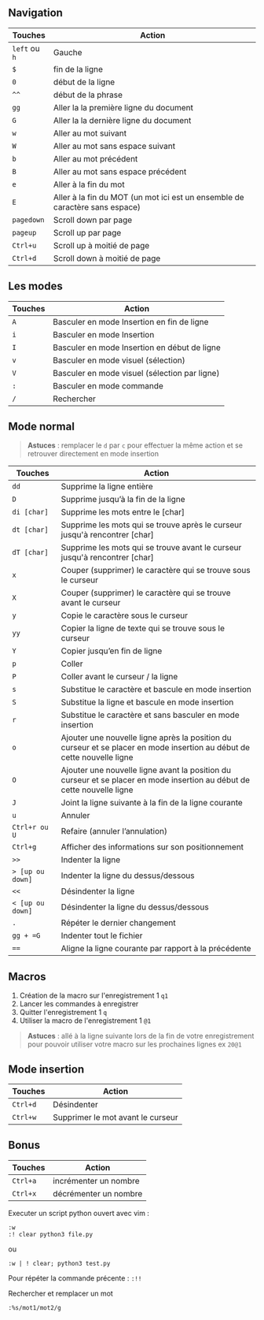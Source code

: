 ## Navigation

| Touches  | Action  |
|----------|---------|
|`left` ou `h`| Gauche|
|`$` | fin de la ligne|
|`0`|  début de la ligne|
|`^^`| début de la phrase |
|`gg`|	Aller la la première ligne du document|
|`G`| Aller la la dernière ligne du document|
|`w`| Aller au mot suivant|
|`W`| Aller au mot sans espace suivant|
|`b`| Aller au mot précédent|
|`B`| Aller au mot sans espace précédent|
|`e`| Aller à la fin du mot|
|`E`| Aller à la fin du MOT (un mot ici est un ensemble de caractère sans espace)|
|`pagedown`| Scroll down par page|
|`pageup` | Scroll up par page|
|`Ctrl+u` |Scroll up à moitié de page|
|`Ctrl+d` |Scroll down à moitié de page|

## Les modes

| Touches  | Action  |
|----------|---------|
| `A` | Basculer en mode Insertion en fin de ligne|
| `i` | Basculer en mode Insertion|
| `I` | Basculer en mode Insertion en début de ligne|
| `v` | Basculer en mode visuel (sélection)|
| `V` | Basculer en mode visuel (sélection par ligne)|
| `:` | Basculer en mode commande |
| `/` |	Rechercher |


## Mode normal

> **Astuces** : remplacer le `d` par `c` pour effectuer la même action et se retrouver directement en mode insertion

| Touches  | Action  |
|----------|---------|
| `dd` | Supprime la ligne entière |
| `D` |	Supprime jusqu’à la fin de la ligne |
| `di [char]` | Supprime les mots entre le [char] |
| `dt [char]` | Supprime les mots qui se trouve après le curseur jusqu'à rencontrer [char] |
| `dT [char]` | Supprime les mots qui se trouve avant le curseur jusqu'à rencontrer [char] |
| `x` |	Couper (supprimer) le caractère qui se trouve sous le curseur |
| `X` |	Couper (supprimer) le caractère qui se trouve avant le curseur |
| `y` |	Copie le caractère sous le curseur |
| `yy` | Copier la ligne de texte qui se trouve sous le curseur|
| `Y` |	Copier jusqu’en fin de ligne |
| `p` |	Coller |
| `P` |	Coller avant le curseur / la ligne |
| `s` |	Substitue le caractère et bascule en mode insertion |
| `S` |	Substitue la ligne et bascule en mode insertion |
| `r` |	Substitue le caractère et sans basculer en mode insertion |
| `o` |	Ajouter une nouvelle ligne après la position du curseur et se placer en mode insertion au début de cette nouvelle ligne |
| `O` |	Ajouter une nouvelle ligne avant la position du curseur et se placer en mode insertion au début de cette nouvelle ligne |
| `J` |	Joint la ligne suivante à la fin de la ligne courante |
| `u` |	Annuler |
| `Ctrl+r ou U` | Refaire (annuler l’annulation) |
| `Ctrl+g` | Afficher des informations sur son positionnement |
| `>>` |	Indenter la ligne| 
| `> [up ou down]` | Indenter la ligne du dessus/dessous |
| `<<` |	Désindenter la ligne| 
| `< [up ou down]` | Désindenter la ligne du dessus/dessous |
| `.` |	Répéter le dernier changement| 
| `gg + =G` | Indenter tout le fichier |
| `==` | Aligne la ligne courante par rapport à la précédente|  

## Macros

1. Création de la macro sur l'enregistrement 1 `q1`
2. Lancer les commandes à enregistrer
3. Quitter l'enregistrement 1 `q`
4. Utiliser la macro de l'enregistrement 1 `@1`

> **Astuces** : allé à la ligne suivante lors de la fin de votre enregistrement pour pouvoir utiliser votre macro sur les prochaines lignes ex `20@1`

## Mode insertion


| Touches  | Action  |
|----------|---------|
| `Ctrl+d` | Désindenter |
| `Ctrl+w` |Supprimer le mot avant le curseur|

## Bonus

| Touches  | Action  |
|----------|---------|
| `Ctrl+a` | incrémenter un nombre |
| `Ctrl+x` | décrémenter un nombre |

Executer un script python ouvert avec vim :

```
:w
:! clear python3 file.py
```

ou

```
:w | ! clear; python3 test.py
```


Pour répéter la commande précente : `:!!`

Rechercher et remplacer un mot 

```shell
:%s/mot1/mot2/g
```
